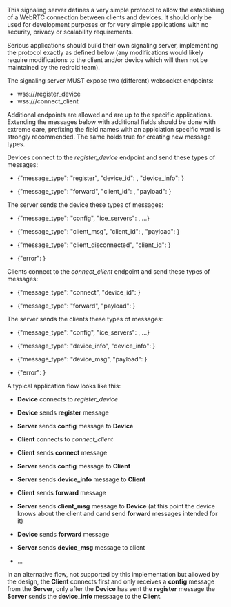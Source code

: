 This signaling server defines a very simple protocol to allow the establishing
of a WebRTC connection between clients and devices. It should only be used for
development purposes or for very simple applications with no security, privacy
or scalability requirements.

Serious applications should build their own signaling server, implementing the
protocol exactly as defined below (any modifications would likely require
modifications to the client and/or device which will then not be maintained by
the redroid team).

The signaling server MUST expose two (different) websocket endpoints:

* wss://<addr>/register_device
* wss://<addr>/connect_client

Additional endpoints are allowed and are up to the specific applications.
Extending the messages below with additional fields should be done with extreme
care, prefixing the field names with an applciation specific word is strongly
recommended. The same holds true for creating new message types.

Devices connect to the *register_device* endpoint and send these types of
messages:

* {"message_type": "register", "device_id": <String>, "device_info": <Any>}

* {"message_type": "forward", "client_id": <Integer>, "payload": <Any>}

The server sends the device these types of messages:

* {"message_type": "config", "ice_servers": <Array of IceServer dictionaries>,
...}

* {"message_type": "client_msg", "client_id": <Integer>, "payload": <Any>}

* {"message_type": "client_disconnected", "client_id": <Integer>}

* {"error": <String>}

Clients connect to the *connect_client* endpoint and send these types of
messages:

* {"message_type": "connect", "device_id": <String>}

* {"message_type": "forward", "payload": <Any>}

The server sends the clients these types of messages:

* {"message_type": "config", "ice_servers": <Array of IceServer dictionaries>,
...}

* {"message_type": "device_info", "device_info": <Any>}

* {"message_type": "device_msg", "payload": <Any>}

* {"error": <String>}

A typical application flow looks like this:

* **Device** connects to *register_device*

* **Device** sends **register** message

* **Server** sends **config** message to **Device**

* **Client** connects to *connect_client*

* **Client** sends **connect** message

* **Server** sends **config** message to **Client**

* **Server** sends **device_info** message to **Client**

* **Client** sends **forward** message

* **Server** sends **client_msg** message to **Device** (at this point the
device knows about the client and cand send **forward** messages intended for
it)

* **Device** sends **forward** message

* **Server** sends **device_msg** message to client

* ...

In an alternative flow, not supported by this implementation but allowed by the
design, the **Client** connects first and only receives a **config** message
from the **Server**, only after the **Device** has sent the **register** message
the **Server** sends the **device_info** messaage to the **Client**.
